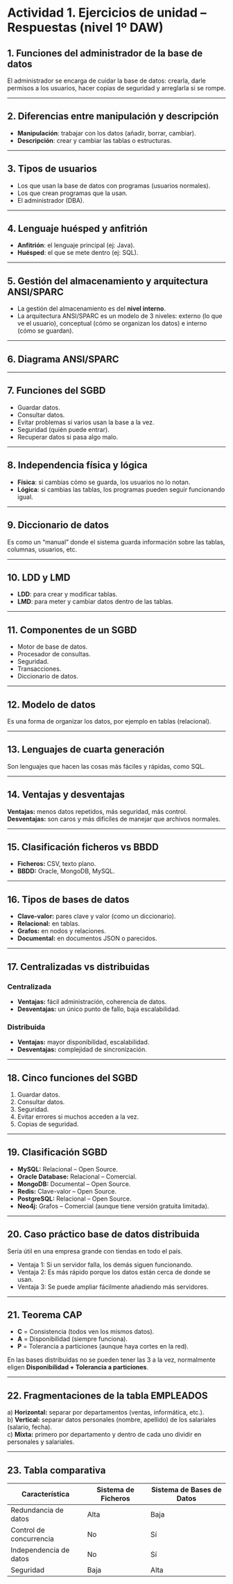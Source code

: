 # Actividad 1. Ejercicios de unidad – Respuestas (nivel 1º DAW)

## 1. Funciones del administrador de la base de datos  
El administrador se encarga de cuidar la base de datos: crearla, darle permisos a los usuarios, hacer copias de seguridad y arreglarla si se rompe.  

---

## 2. Diferencias entre manipulación y descripción  
- **Manipulación**: trabajar con los datos (añadir, borrar, cambiar).  
- **Descripción**: crear y cambiar las tablas o estructuras.  

---

## 3. Tipos de usuarios  
- Los que usan la base de datos con programas (usuarios normales).  
- Los que crean programas que la usan.  
- El administrador (DBA).  

---

## 4. Lenguaje huésped y anfitrión  
- **Anfitrión**: el lenguaje principal (ej: Java).  
- **Huésped**: el que se mete dentro (ej: SQL).  

---

## 5. Gestión del almacenamiento y arquitectura ANSI/SPARC  
- La gestión del almacenamiento es del **nivel interno**.  
- La arquitectura ANSI/SPARC es un modelo de 3 niveles: externo (lo que ve el usuario), conceptual (cómo se organizan los datos) e interno (cómo se guardan).  

---

## 6. Diagrama ANSI/SPARC  



---

## 7. Funciones del SGBD  
- Guardar datos.  
- Consultar datos.  
- Evitar problemas si varios usan la base a la vez.  
- Seguridad (quién puede entrar).  
- Recuperar datos si pasa algo malo.  

---

## 8. Independencia física y lógica  
- **Física**: si cambias cómo se guarda, los usuarios no lo notan.  
- **Lógica**: si cambias las tablas, los programas pueden seguir funcionando igual.  

---

## 9. Diccionario de datos  
Es como un “manual” donde el sistema guarda información sobre las tablas, columnas, usuarios, etc.  

---

## 10. LDD y LMD  
- **LDD**: para crear y modificar tablas.  
- **LMD**: para meter y cambiar datos dentro de las tablas.  

---

## 11. Componentes de un SGBD  
- Motor de base de datos.  
- Procesador de consultas.  
- Seguridad.  
- Transacciones.  
- Diccionario de datos.  

---

## 12. Modelo de datos  
Es una forma de organizar los datos, por ejemplo en tablas (relacional).  

---

## 13. Lenguajes de cuarta generación  
Son lenguajes que hacen las cosas más fáciles y rápidas, como SQL.  

---

## 14. Ventajas y desventajas  
**Ventajas:** menos datos repetidos, más seguridad, más control.  
**Desventajas:** son caros y más difíciles de manejar que archivos normales.  

---

## 15. Clasificación ficheros vs BBDD  
- **Ficheros:** CSV, texto plano.  
- **BBDD:** Oracle, MongoDB, MySQL.  

---

## 16. Tipos de bases de datos  
- **Clave-valor:** pares clave y valor (como un diccionario).  
- **Relacional:** en tablas.  
- **Grafos:** en nodos y relaciones.  
- **Documental:** en documentos JSON o parecidos.  

---

## 17. Centralizadas vs distribuidas  
### Centralizada
- **Ventajas:** fácil administración, coherencia de datos.  
- **Desventajas:** un único punto de fallo, baja escalabilidad.  

### Distribuida
- **Ventajas:** mayor disponibilidad, escalabilidad.  
- **Desventajas:** complejidad de sincronización.  

---

## 18. Cinco funciones del SGBD  
1. Guardar datos.  
2. Consultar datos.  
3. Seguridad.  
4. Evitar errores si muchos acceden a la vez.  
5. Copias de seguridad.  

---

## 19. Clasificación SGBD  
- **MySQL:** Relacional – Open Source.  
- **Oracle Database:** Relacional – Comercial.  
- **MongoDB:** Documental – Open Source.  
- **Redis:** Clave-valor – Open Source.  
- **PostgreSQL:** Relacional – Open Source.  
- **Neo4j:** Grafos – Comercial (aunque tiene versión gratuita limitada).  

---

## 20. Caso práctico base de datos distribuida  
Sería útil en una empresa grande con tiendas en todo el país.  
- Ventaja 1: Si un servidor falla, los demás siguen funcionando.  
- Ventaja 2: Es más rápido porque los datos están cerca de donde se usan.  
- Ventaja 3: Se puede ampliar fácilmente añadiendo más servidores.  

---

## 21. Teorema CAP  
- **C** = Consistencia (todos ven los mismos datos).  
- **A** = Disponibilidad (siempre funciona).  
- **P** = Tolerancia a particiones (aunque haya cortes en la red).  

En las bases distribuidas no se pueden tener las 3 a la vez, normalmente eligen **Disponibilidad + Tolerancia a particiones**.  

---

## 22. Fragmentaciones de la tabla EMPLEADOS  
a) **Horizontal:** separar por departamentos (ventas, informática, etc.).  
b) **Vertical:** separar datos personales (nombre, apellido) de los salariales (salario, fecha).  
c) **Mixta:** primero por departamento y dentro de cada uno dividir en personales y salariales.  

---

## 23. Tabla comparativa  

| Característica          | Sistema de Ficheros | Sistema de Bases de Datos |
|-------------------------|----------------------|----------------------------|
| Redundancia de datos    | Alta                 | Baja                       |
| Control de concurrencia | No                   | Sí                         |
| Independencia de datos  | No                   | Sí                         |
| Seguridad               | Baja                 | Alta                       |
